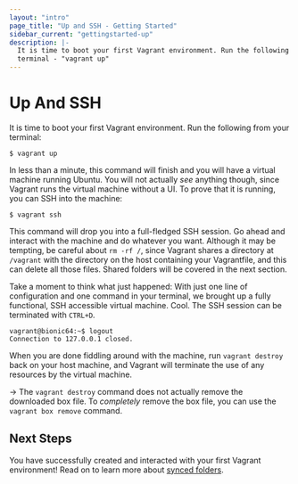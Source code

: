 ```yaml
---
layout: "intro"
page_title: "Up and SSH - Getting Started"
sidebar_current: "gettingstarted-up"
description: |-
  It is time to boot your first Vagrant environment. Run the following from your
  terminal - "vagrant up"
---
```


# Up And SSH

It is time to boot your first Vagrant environment. Run the following from your
terminal:

```
$ vagrant up
```

In less than a minute, this command will finish and you will have a
virtual machine running Ubuntu. You will not actually _see_ anything though,
since Vagrant runs the virtual machine without a UI. To prove that it is
running, you can SSH into the machine:

```
$ vagrant ssh
```

This command will drop you into a full-fledged SSH session. Go ahead and
interact with the machine and do whatever you want. Although it may be tempting,
be careful about `rm -rf /`, since Vagrant shares a directory at `/vagrant`
with the directory on the host containing your Vagrantfile, and this can
delete all those files. Shared folders will be covered in the next section.

Take a moment to think what just happened: With just one line of configuration
and one command in your terminal, we brought up a fully functional, SSH accessible
virtual machine. Cool. The SSH session can be terminated with `CTRL+D`.

```
vagrant@bionic64:~$ logout
Connection to 127.0.0.1 closed.
```

When you are done fiddling around with the machine, run `vagrant destroy`
back on your host machine, and Vagrant will terminate the use of any resources
by the virtual machine.

-> The `vagrant destroy` command does not actually remove the downloaded box
file. To _completely_ remove the box file, you can use the `vagrant box remove`
command.

## Next Steps

You have successfully created and interacted with your first Vagrant
environment! Read on to learn more about
[synced folders](/intro/getting-started/synced_folders.html).
